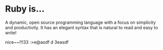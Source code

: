# Ruby is...

A dynamic, open source programming language with a focus on simplicity and productivity. It has an elegant syntax that is natural to read and easy to write!

nice~~!!!33
:>e@asdf
d
3easdf